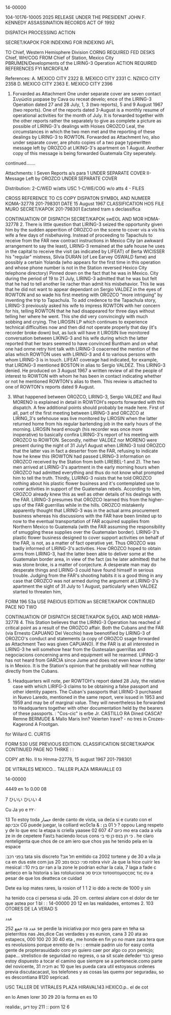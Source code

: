 14-00000

104-10176-10005 2025 RELEASE UNDER THE PRESIDENT JOHN F. KENNEDY ASSASSINATION RECORDS ACT OF 1992

DISPATCH PROCESSING ACTION

SECRET/КАРОК  FOR INDEXING
FOR INDEXING
AFL

TO Chief, Western Hemisphere Division CORNG REQUIRED
FED DESKS
Chief, WH/COG
FROM Chief of Station, Mexico City
PBRUMEN/Developments of the LIRING-3 Operation
ACTION REQUIRED REFERENCES FYI MICROFILM

References: A. MEXICO CITY 2322
B. MEXICO CITY 2331
C. NZIICO CITY 2358
D. MEXICO CITY 2363
E. MEXICO CITY 2396

1. Forvarded as Attachment One under separate cover are seven contact
Συγώσία μιαpase by Cava ou receat develo; ence of the LIRING-3
Operation dated 27 and 28 July, 1, 3 (two reports), 5 and 9 August 1967
(two reports). One of the reports dated 3-August is a monthly resume of
operational activities for the month of July. It is forwarded together with
the other reports rather the separately to give as complete a picture as
possible of LIRING-3's dealings with Hoises OROZCO Leal, the circumstances
in which the two men met and the reporting of these dealings by LIRING-3
to ROWTON. Forwarded as Attachment Ivo, also under separate cover, are
photo copies of a two page typewritten message left by OROZCO at LIKING-3's
apartment on 1 August. Another copy of this message is being forwarded
Guatemala City seperately.

continued.......

Attachments:
I Seven Reports a/s para 1 UNDER SEPARATE COVER
II- Message Left by OROZCO UNDER SEPARATE COVER

Distribution:
2-C/WED w/atts USC
1-C/WE/COG w/o atts
4 - FILES

CROSS REFERENCE TO
CS COPY
DISPATON SYMBOL AND NUMEER
ΚΩΜΑ-32778
201-798301
DATE
15 August 1967
CLASSIFICATION HOS FILE MURO
SECRET/КАРОК 201-798301
Eactated tram s
declassifica

CONTINUATION OF
DISPATCH
SECRET/KAPОК
swEOL AND MOR
HDMA-32778
2. There is little question that LIRING-3 seized the opportunity given
him by the sudden apperition of OROZCO on the scene to cover vis a vis his
wife a few days of nisbehaving. Instead of proceeding to Tapachuls to receive
from the FAR new contract instructions in Mexico City (an awkward arrangement
to say the least), LIRING-3 remained at the safe house he uses in the capital
to receive the visit (as indicated by LIFEAT) of Berta WICISSER his "regular"
mistress, Silvia DURAN (of Lee Earvey OSWALD fame) and possibly a certain
Yolanda (who appears for the first time in this operation and whose phone
number is not in the Station reversed Hexico City telephone directory)
Pinned down on the fact that he was in Mexico. City during the period of 19
to 21 July, LIRING-3 admitted that he was but felt that he had to tell
another lie racher than admit his misbehavior. This lie was that he did not
want to appear dependant on Sergio VALDEZ in the eyes of ROWTON and so
wade his first meeting with OROZCO "more intriguing" by inventing the trip
to Tapachula. To add credence to the Tapachula story, LIRING-3 previously
asked his wife to impress ROWTON with her concern for his, telling ROWTON
that he had disappeared for three days without telling her where he went.
This she did very convincingly with much sobbing and crying. The LIROSIN
LP which continues to experience technical difficulties now and then did not
operate properly that day (it's recorder broke down) but, as luck will have
it LIROSIN live monitored conversation between LIKING-3 and his wife
during which the latter reported that her tears seemed to have convinced
Buntham and on what one had onme retry hint talk with
LIRING-3 coacerned the mention of the alias which ROWTON uses with LIRING-3
and 4 to various persons with whom LIRING-3 is in touch. LIFEAT coverage
had indicated, for example, that LIRDNG-3 mentioned BOSTON in alias to
Sergio VALDEZ. This LIRING-3 denied. He produced on 3 August 1967 a
written review of all the people of interest to ROWTON with whom he has
been in contact indicating whether or not he mentioned ROWTON's alias to
them. This review is attached to one of ROWTON's reports dated 9 August.

3. What happened between OROZCO, LIRING-3, Sergio VALDEZ and Raul
MORENO is explained in detail in ROWTOH's reports forwarded with this
dispatch. A few additional points should probably be made here. First of
all, part of the first meeting between LIRING-3 and ORCZCO at LIRING_3's
sefehouse was live monitored by LIROSIN when the latter returned home from
his regular bartending job in the early hours of the morning. LIROSIN
heard enough (his recorder was once more inoperative) to basically confira
LIRING-3's report of his meeting with OROZCO to ROWTON. Secondly, neither
VALDEZ nor MORENO were present during the night of 31 July1 August when
LIRING-3 told OROZCO that the latter vas in fact a deserter from the FAR,
refusing to indicate how he knew this (ROWTON had passed LIRING-3 information
on OROZCO received by the Station from both LIREBEL-1 and 2). The two men
arrived at LIRING-3's apartment in the early morning hours when OROZCO
had admitted everything and thus do not know what prompted him to tell the
truth. Thirdly, LURING-3 nsists that he told OROZCO nothing about his
plastic flower business and it's contemplated use to cover activities in
support of the Guatemalan rebels. According to him, CROZCO already knew
this as well as other details of his dealings with the FAR. LIRING-3
presumes that OROZCO learned this from the higher-ups of the FAR guerrillas
while in the hills. OROZCO mistakenly apparently thought that LIRING-3 was
in the actual arms procurement business whereas his discussions with the
FAR have been limited up to now to the eventual transportation of FAR
acquired supplies from Northern Mexico to Guatemala (with the FAR assuming
the responsibility of smuggling these supplies over the Guatemalan border).
LIRING-3's plastic flower business designed to cover support activities on
behalf of the FAR, is not, as a matter of fact operative yet. Thus OROZCO
was badly informed of LIRING-3's activities. How OROZCO hoped to obtain arms
from LIRING-3, had the latter been able to deliver some at the Guatemalan
border area, in view of the fact (as he later admitted) that he was stone
broke, is a matter of conjecture. A desperate man may do desperate things
and LIRING-3 could have found himself in serious trouble. Judging from the
FAR's shooting habits it is a good thing in any case that OROZCO was not
armed during the argument at LIRING-3's apartment the sight of 31 July to
1 August, particularly when VALDEZ started to threaten him,

FORM
196
53a
USE PAEIOUS EDITION
an
SECRET/KAPOK CONTINUED
PACE NO
TWO

CONTINUATION OF
DISPATCH SECRET/KAPOK
SyEOL AND MOR
HMMA-32778
4. This Station believes that the LIRING-3 Operation has reached a!
critical point as a result of the OROZCO affair. Both the Cubans and the
FAR (via Ernesto CAPUANO Del Vecchio) have beenotified by LIRING-3 of
OROZCO's conduct and statements (a copy of OROZCO ssage forwarded as
Attachment Two was given CAPUANO). If the FAR is at all interested in
LIRING-3 he will somehow hear from the Gustesalan guerrillas and negociacions
concerning arms and equipment will he rearmed. LIPING-3 has not heard from
GARCIA since Jume and does not even know if the latter is in Mexico.
It is the Station's opinion that he probably will hear nothing directly
from the Cubans.

5. Headquarters will note, per ROWTOH's report dated 28 July, the
relative case with which LIRIFG-3 claims to be obtaining a false passport
and other identity papers. The Cuban's passports that LIRING-3 purchased
in Nuevo Laredo, mentioned in the same report, vere issued in 1953 and 1959
and may be of marginal value. They will nevertheless be forwarded to
Headquarters together with other documentation held by the bearers of these
passports.
:
"Cos-cic" is erbe
Jr. CASTILLO RA
Dined CASCA?
Remne BERMUDE & Mallo
Maris Inn?
Veierten Irave? - no tres in Crozes-
Kagerond A Frootgan.

for Willard C. CURTIS

FORM
530
USE PREVIOUS EDITION.
CLASSIFICATION
SECRET/KAPOK CONTINUED
PAGE NO
THRKE
:
:

COPY
att No. II to Hmma-22778, 15 august 1967 201-798301

DE VITRALES
MEXICO...
TALLER
PLAZA MIRAVALLE
03

14-00000

4449
en 1o
0.00
08

7
ひいい
ひいい
4

Cu Ja
yo e
٢٢٠

13 To estoy toda
حصار derde canto de vista,
ua deća si e curato con el ap:וכבי
CG
puede juegar, la colliard wc0c1a &
:
ל
01 בן ? oppou Lang
respeto y de lo que enc
la etapa is criella yaasee 02 607 47 כיום
mo era cada a vila ze in de
cepetere Fastב
haciendo locus cons כי הן בנס כן סי בי
.
he claro renteligenta que chos de ce am iero que chos
yas he tenido pela en la espace

:בפני רכב
tata siis discreto ?תל אב emitido ca 2002
tortene y de 30 a vila ja
ca
en dus este com jus 20 סני: כבוס נסב robra vivir
Ja que la hice cuirir les mesical ::10 יום בית
ran a la zone le podrian echar la cala, 7 laga a fade c
antieco en la historia s las rotoluciona
וכניס סכ τοτοατομοςςας τις συ
a pesar de que los deatteca ce cuidad

Dete ea lop mates rares, la rosion of
1 1 2
io
ddo a recte de 1000
y sin

ha tenido cca ci persesa si uda. 20 cm. centesi
alelare con el dolor de ter que astea por 1 bl
:
:
14-00000
20
12
en
las realidades, entomes
2.
103
OTORES DE LA VERAD S

عدد

جمع
252
ra
عدد
se perdie la iniciativa por
mco gera pare en teha sa pieterritos nas
Jes,dice Cas verdades y es eunion, cana
3
20 ata ao estapecs, 000 100 20 30 40 eta
, me honde en fin yo no
mare zara tera
que es revolusions porque enreito de lגי : : ermaie padrin
uio for easy conta gente de propterasuidado
coro yo quiero caer por algo co הכק penicjo; pape...
strelistico de seguridad no regress, o sa sit scale defeder
כבד greso estoy dispuesto a tocar el camino que siempre se a
pertenecie.como parte del novicente, 31 תיביה ac 10 que les
pueda cara util estoyasus ordenes previa discutacacast, los
telefones y as cosas las quems por seguradau, so es descontiana
8120 sepricad.

USC
TALLER DE VITRALES
PLAZA HIRAVAL143
HEXICO.p..
el de cot

en lo
Amen lorer 30 29 20 la forma en es
10

realida:, דען
toy
211
::
porn
12
6

